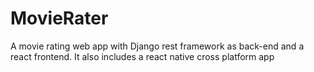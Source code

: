 # MovieRater
A movie rating web app with Django rest framework as back-end and a react frontend. It also includes a react native cross platform app
